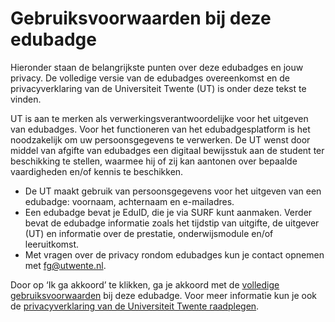 # Gebruiksvoorwaarden bij deze edubadge

Hieronder staan de belangrijkste punten over deze edubadges en jouw privacy. De volledige versie van de edubadges overeenkomst en de privacyverklaring van de Universiteit Twente (UT) is onder deze tekst te vinden.

UT is aan te merken als verwerkingsverantwoordelijke voor het uitgeven van edubadges. Voor het functioneren van het edubadgesplatform is het noodzakelijk om uw persoonsgegevens te verwerken. De UT wenst door middel van afgifte van edubadges een digitaal bewijsstuk aan de student ter beschikking te stellen, waarmee hij of zij kan aantonen over bepaalde vaardigheden en/of kennis te beschikken.

* De UT maakt gebruik van persoonsgegevens voor het uitgeven van een edubadge: voornaam, achternaam en e-mailadres.
* Een edubadge bevat je EduID, die je via SURF kunt aanmaken. Verder bevat de edubadge informatie zoals het tijdstip van uitgifte, de uitgever (UT) en informatie over de prestatie, onderwijsmodule en/of leeruitkomst.
* Met vragen over de privacy rondom edubadges kun je contact opnemen met [fg@utwente.nl](mailto:fg@utwente.nl).

Door op ‘Ik ga akkoord’ te klikken, ga je akkoord met de [volledige gebruiksvoorwaarden](link) bij deze edubadge. Voor meer informatie kun je ook de [privacyverklaring van de Universiteit Twente raadplegen](https://www.utwente.nl/en/about-our-website/).
